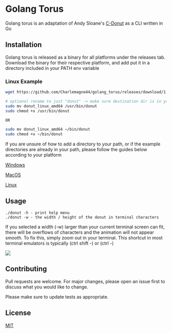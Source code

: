 # Golang Torus

Golang torus is an adaptation of Andy Sloane's [C-Donut](https://www.a1k0n.net/2011/07/20/donut-math.html) as a CLI written in Go

## Installation

Golang torus is released as a binary for all platforms under the releases tab. Download the binary for their respective platform, and add put it in a directory included in your PATH env variable

### Linux Example

```bash
wget https://github.com/Charlemagne44/golang_torus/releases/download/1.0/donut_linux_amd64```

# optional rename to just "donut" -> make sure destination dir is in your PATH
sudo mv donut_linux_amd64 /usr/bin/donut
sudo chmod +x /usr/bin/donut

OR

sudo mv donut_linux_amd64 ~/bin/donut
sudo chmod +x ~/bin/donut

```

If you are unsure of how to add a directory to your path, or if the example directories are already in your path, please follow the guides below according to your platform

[Windows](https://www.autodesk.com/support/technical/article/caas/sfdcarticles/sfdcarticles/Adding-folder-path-to-Windows-PATH-environment-variable.html)

[MacOS](https://www.cyberciti.biz/faq/appleosx-bash-unix-change-set-path-environment-variable/)

[Linux](https://phoenixnap.com/kb/linux-add-to-path)

## Usage

```
./donut -h - print help menu
./donut -w - the width / height of the donut in terminal characters
```

If you selected a width (-w) larger than your current terminal screen can fit, there will be overflows of characters and the animation will not appear smooth. To fix this, simply zoom out in your terminal. This shortcut in most terminal emulators is typically (ctrl shift -) or (ctrl -)

![](https://media.giphy.com/media/ycobgCQ3yMn4eJ949Q/giphy.gif)

## Contributing

Pull requests are welcome. For major changes, please open an issue first
to discuss what you would like to change.

Please make sure to update tests as appropriate.

## License

[MIT](https://choosealicense.com/licenses/mit/)